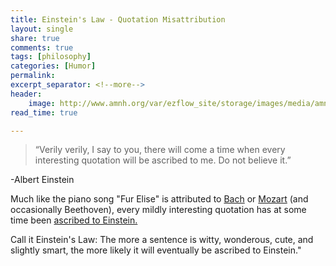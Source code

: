 ```yaml
---
title: Einstein's Law - Quotation Misattribution
layout: single
share: true
comments: true
tags: [philosophy]
categories: [Humor]
permalink: 
excerpt_separator: <!--more-->
header:
    image: http://www.amnh.org/var/ezflow_site/storage/images/media/amnh/images/exhibitions/past-exhibitions/einstein2/einstein_smalldynamiclead/434266-1-eng-US/einstein_smalldynamiclead_dynamic_lead_slide.jpg
read_time: true

---
```


>“Verily verily, I say to you, there will come a time when every interesting quotation will be ascribed to me. Do not believe it.”

-Albert Einstein

Much like the piano song "Fur Elise" is attributed to [Bach](https://www.youtube.com/watch?v=z4GcsUN7hlc) or [Mozart](https://www.youtube.com/watch?v=xGb-1ubXZ_Y) (and occasionally Beethoven), every mildly interesting quotation has at some time been [ascribed to Einstein.](https://www.goodreads.com/quotes/tag/misattributed-to-einstein)

Call it Einstein's Law: The more a sentence is witty, wonderous, cute, and slightly smart, the more likely it will eventually be ascribed to Einstein."
